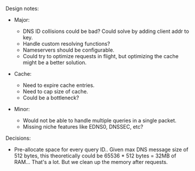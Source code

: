 Design notes:

- Major:
  - DNS ID collisions could be bad? Could solve by adding client addr to key.
  - Handle custom resolving functions?
  - Nameservers should be configurable.
  - Could try to optimize requests in flight, but optimizing the cache might be a better solution.

- Cache:
  - Need to expire cache entries.
  - Need to cap size of cache.
  - Could be a bottleneck?

- Minor:
  - Would not be able to handle multiple queries in a single packet.
  - Missing niche features like EDNS0, DNSSEC, etc?

Decisions:
 - Pre-allocate space for every query ID.. Given max DNS message size of 512 bytes,
   this theoretically could be 65536 * 512 bytes = 32MB of RAM... That's a lot. But we
   clean up the memory after requests.